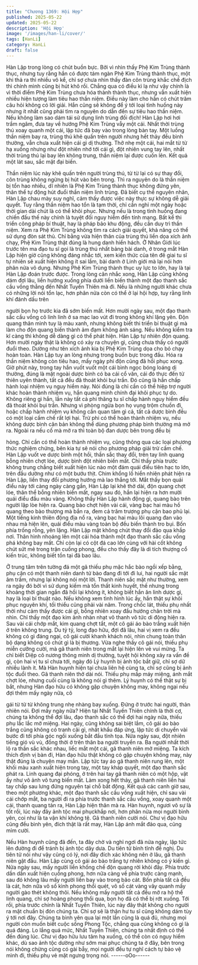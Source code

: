 ```yaml
---
title: "Chương 1369: Hội Hợp"
published: 2025-05-22
updated: 2025-05-22
description: 'Hội Hợp'
image: '/images/han-li/cover/'
tags: [HanLi]
category: HanLi
draft: false
---
```


Hàn Lập trong lòng có chút buồn bực.
Bởi vì nhìn thấy Phệ Kim Trùng thành thục, nhưng tuy rằng hắn
có được tám ngàn Phệ Kim Trùng thành thục, một khi thả ra thì
nhiều vô kể, chỉ sợ chưa nhìn thấy đàn côn trùng khắc chế địch
thì chính mình cũng bị hút khô rồi.
Chẳng qua có điều kì lạ như vậy chính là vì thời điểm Phệ Kim
Trùng chưa hóa thành thành thục, nhưng vẫn xuất hiện nhiều hiện
tượng làm tiêu hao thần niệm.
Điều này làm cho hắn có chút trăm câu hỏi không có lời giải.
Hắn cũng sẽ không để ý tới loại tình huống này nhưng ít nhất
cũng phải tìm ra nguyên do dẫn đến sự tiêu hao thần niệm.
Nếu không làm sao dám tái sử dụng linh trùng đối địch!
Hàn Lập hơi hơi trầm ngâm, đưa tay về hướng Phệ Kim Trùng
vẫy một cái.
Nhất thời trùng thú xoay quanh một cái, lập tức đã bay vào trong
lòng bàn tay.
Một luồng thần niệm bay ra, trùng thú khẽ quấn trên người nhưng
hết thảy đều bình thường, vẫn chưa xuất hiện cái gì dị thường.
Thở nhẹ một cái, hai mắt từ từ hạ xuống nhưng như đột nhiên
nhớ tới cái gì, đột nhiên vung tay lên, nhất thời trùng thú lại bay
lên không trung, thần niệm lại được cuốn lên.
Kết quả một lát sau, sắc mặt đại biến.

Thần niệm lúc này khẽ quấn trên người trùng thú, từ từ lại có sự
thay đổi, côn trùng không ngừng bị hút vào bên trong.
Thì ra nguyên do là thần niệm bị tổn hao nhiều, dĩ nhiên là Phệ
Kim Trùng thành thục không đứng yên, thân thể tự động hút đuổi
thần niệm linh trùng.
Đã biết cụ thể nguyên nhân, Hàn Lập chau mày suy nghĩ, cảm
thấy được việc này thực sự không dễ giải quyết.
Tuy rằng thần niệm hao tổn là tạm thời, chỉ cần nghỉ một ngày
hoặc thời gian dài chút là có thể khôi phục.
Nhưng nếu là trong tình huống đang chiến đấu thế này chính là
tuyệt đối nguy hiểm đến tính mạng.
Bất kể thi triển công pháp bí thuật, hay là pháp bảo khu động, đều
cần duy trì thần niệm.
Xem ra Phệ Kim Trùng không tìm ra cách giải quyết, khả năng có
thể sử dụng đòn sát thủ.
Chỉ bằng vừa hiện thân của trùng thú liền dọa xích ảnh chạy, Phệ
Kim Trùng thật đúng là hung danh hiển hách.
Ở Nhân Giới lúc trước tên ma đạo tu sĩ gọi là trùng thú nhất bảng
bài danh, ở trong mắt Hàn Lập hiện giờ cũng không đáng nhắc
tới, xem kiến thức của tên đê giai tu sĩ tự nhiên sẽ xuất hiện
không ít sai lầm, bài danh ở Linh giới mà lại nói hơn phân nửa vô
dụng.
Nhưng Phệ Kim Trùng thành thục uy lực to lớn, hay là tại Hàn Lập
đoán trước được.
Trong lòng cân nhắc xong, Hàn Lập cũng không dám đợi lâu, liền
hướng xuống phía dưới liền biến thành một đạo thanh sắc cầu
vồng thẳng đến Nhất Tuyến Thiên mà đi.
Nếu là những người khác chưa có những lời nói tổn lạc, hơn
phân nửa còn có thể ở lại hội hợp, tuy rằng linh khí đánh dấu trên

người bọn họ trước kia đã sớm biến mất.
Hơn mười ngày sau, một đạo thanh sắc cầu vồng cô linh linh ở sa
mạc lao vút đi trong không khí lặng yên.
Độn quang thân mình tuy là màu xanh, nhưng không biết thi triển
bí thuật gì mà làm cho độn quang biến thành ảm đạm không ánh
sáng. Nếu không kiểm tra kĩ càng thì không dễ dàng gì có thể
phát hiện.
Hàn Lập tự nhiên độn quang.
Hơn mười ngày thật là không có xảy ra chuyện gì, cũng chưa
thấy có người đuổi theo.
Dường như tên xích ảnh kia bị Phệ Kim Trùng dọa cho bỏ chạy
hoàn toàn.
Hàn Lập tuy an lòng nhưng trong buồn bực trong đầu. Hóa ra
thần niệm không còn tiêu hao, mấy ngày phi độn cũng đã hồi
phục xong.
Giờ phút này, trong tay hắn vuốt vuốt một cái bình ngọc bóng
loáng dị thường, đúng là mặt ngoài dược bình có ba cái cổ văn,
cái đó thực đến từ thiên uyên thành, tất cả đều đã thoát khỏi bụi
trần. Đó cũng là hắn chấp hành loại nhiệm vụ nguy hiểm này.
Nói đúng là chỉ cần có thể hiệp trợ người khác hoàn thành nhiệm
vụ, hắn quang minh chính đại khôi phục tự do.
Không riêng gì hắn, lần này tất cả phi thăng tu sĩ chấp hành nguy
hiểm đều đã thoát khỏi bụi trần.
Nhưng vì phòng ngừa bọn họ vụng trộm chuồn đi, hoặc chấp
hành nhiệm vụ không cần quan tâm gì cả, tất cả dược bình đều
có một loại cấm chế rất lợi hại. Trừ phi có thể hoàn thành nhiệm
vụ, nếu không dược bình căn bản không thể dùng phương pháp
bình thường mà mở ra.
Ngoài ra nếu cố mà mở ra thì toàn bộ đan dược bên trong đều bị

hỏng.
Chỉ cần có thể hoàn thành nhiệm vụ, cũng thông qua các loại
phương thức nghiệm chứng, bên kia tự sẽ nói cho phương pháp
giải trừ cấm chế.
Hàn Lập vuốt ve dược bình một hồi, thần sắc thay đổi, trên tay
linh quang bỗng nhiên chợt lóe, dược bình đột nhiên biến mất.
Chỉ thấy phía trước không trung chẳng biết xuất hiện lúc nào một
đám quái điểu tiên hạc to lớn, trên đầu dường như có một bướu
thịt.
Chim khổng lồ hiển nhiên phát hiện ra Hàn Lập, liền thay đổi
phương hướng mà lao thẳng tới.
Mắt thấy bọn quái điểu này tới càng ngày càng gần, Hàn Lập lại
khẽ thở dài, độn quang chợt lóe, thân thể bỗng nhiên biến mất,
ngay sau đó, hắn lại hiện ra hơn mười quái điểu đầu màu vàng.
Không thấy Hàn Lập hành động gì, quang bào trên người lập lòe
hiện ra.
Quang bào chợt hiện vài cái, vàng bạc hai màu hồ quang theo
bào thượng mà bắn ra, đem cả trăm trượng phụ cận bao phủ lại.
Một tiếng kinh thiên động địa nổ ra, vàng bạc hai màu lôi quang
đan vào nhau mà hiện lên, quái điểu màu vàng toàn bộ đều biến
thành tro bụi.
Bốn phía trống rỗng, yên lặng.
Hàn Lập mặt không chút thay đổi đảo qua khắp nơi.
Thân hình nhoáng lên một cái hóa thành một đạo thanh sắc cầu
vồng phá không bay mất.
Chỉ còn lại có cột đá cao lớn cùng với hài cốt không chút sứt mẻ
trong trận cuồng phong, đều cho thấy đây là di tích thượng cổ
kiến trúc, không biết tồn tại đã bao lâu.

Ở trung tâm trên tường đá một gã thiếu phụ mặc hắc bào ngồi
xếp bằng, phụ cận có một thanh niên danh tử bào đang đi tới đi
lui, hai người sắc mặt âm trầm, nhưng lại không nói một lời.
Thanh niên sắc mặt như thường, xem ra ngày đó bởi vì sử dụng
kiếm mà tổn thất kinh huyết, thế nhưng trong khoảng thời gian
ngắn đã hồi lại không ít, không biết hắn ăn linh dược gì, hay là
loại bí thuật nào.
Nếu không xem tình hình lúc ấy, hắn thật sự khôi phục nguyên
khí, tối thiểu cũng phải vài năm.
Trong chốc lát, thiếu phụ nhất thời như cảm thấy được cái gì,
bỗng nhiên xoay đầu hướng chân trời mà nhìn.
Chỉ thấy một đạo kim ảnh nhàn nhạt vô thanh vô tức di động hiện
ra.
Sau vài cái chớp mắt, kim quang chợt tắt, một cô gái áo bào trắng
xuất hiện ở trên không trung.
Du tỷ tỷ, long đạo hữu, đợi đã lâu, hai vị xem ra đều không có gì
đáng ngại, cô gái cười khanh khách nói, nhìn chung toàn thân bộ
dạng không có chút gì là bị thương.
Vừa nghe thấy cô gái nói, thiếu phụ miễn cưỡng cười, mà gã
thanh niên trong mắt lại hiện lên vẻ vui mừng.
Ta chỉ biết Diệp cô nương thông minh dị thường, tuyệt hội không
xảy ra vấn đề gì, còn hai vị tu sĩ chưa tới, ngày đó Lý huynh bị
ảnh tộc bắt giữ, chỉ sợ dữ nhiều lành ít.
Mà Hàn huynh hiện tại chưa liên hệ cùng ta, chỉ sợ cũng bị ảnh
tộc đuổi theo. Gã thanh niên thở dài nói.
Thiếu phụ mấp máy miệng, ánh mắt chợt lóe, nhưng cuối cùng là
không nói gì thêm.
Lý huynh có thể thật sự bị bắt, nhưng Hàn đạo hữu có không gặp
chuyện không may, không ngại nếu đợi thêm mấy ngày nữa, cô

gái từ từ từ không trung nhẹ nhàng bay xuống.
Đứng ở trước hai người, thản nhiên nói.
Đợi mấy ngày nữa? Hiện tại Nhất Tuyến Thiên chính là thời cơ,
chúng ta không thể đợi lâu, đạo thanh sắc có thể đợi hai ngày
nữa, thiếu phụ lắc lắc mở miệng.
Hai ngày, cũng không sai biệt lắm, cô gái áo bào trắng cũng
không có tranh cãi gì, nhất khẩu đáp ứng, lập tức di chuyển vài
bước đi tới phía góc ngồi xuống bắt đầu tỉnh tọa.
Nửa ngày sau, đột nhiên tiếng gió vù vù, đồng thời ở trên thân ba
người truyền ra.
Ba người nhất thời lộ ra thần sắc khác nhau, liếc mắt một cái, gã
thanh niên mở miệng.
Ta kích thích định vị bàn đi, Hàn đạo hữu thật không có gặp
chuyện không may, này thật đúng là chuyện may mắn.
Lập tức tay áo gã thanh niên rung lên, một khối màu xanh xuất
hiện trong tay, một tay kháp quyết, một đạo thanh sắc phát ra.
Linh quang đại phóng, ở trên hai tay gã thanh niên có một hộp,
vật ấy như vô ảnh vô tung biến mất. Làm xong hết thảy, gã thanh
niên liền hai tay chấp sau lưng đứng nguyên tại chỗ bất động.
Kết quả các canh giờ sau, theo một phương khác, một đạo thanh
sắc cầu vồng xuất hiện, chỉ sau vài cái chớp mắt, ba người đi ra
phía trước thanh sắc cầu vồng, xoay quanh một cái, thanh quang
tản ra, Hàn Lập hiện thân mà ra.
Hàn huynh, ngươi vô sự là tốt rồi, lúc này đây ảnh tộc mai
phụckhắp nơi, hơn phân nửa mọi người bình yên, coi như là ta
vận khí không tệ. Gã thanh niên cười nói.
Chư vị đạo hữu cũng đều bình yên, đích thật là rất may, Hàn Lập
ánh mắt đảo qua, cũng mỉm cười.

Nếu Hàn huynh cũng đã đến, ta đây chờ và nghỉ ngơi đã nửa
ngày, lập tức lên đường đi để tránh bị ảnh tộc dây dưa. Du tiên tử
bình tĩnh đề nghị.
Du tiên tử nói như vậy cũng có lý, nơi đây đích xác không nên ở
lâu, gã thanh niên gật đầu.
Hàn Lập cùng cô gái áo bào trắng tự nhiên không có ý kiến gì.
Nửa ngày sau, mấy người liền khống chế độn quang rời khỏi đây.
Phía trước dần dần xuất hiện cuồng phong, hơn nữa càng về
phía trước càng mạnh, sau đó không lâu mấy người liền bay vào
trong bão cát.
Bốn phía tất cả đều là cát, hơn nữa vô số kình phong thổi quét, vô
số cát vàng vây quanh mấy người gào thét không thôi.
Nếu không mấy người tất cả đều mở ra hộ thể linh quang, chỉ sợ
hoàng phong thổi qua, bọn họ đã có thể bị rớt xuống.
Tới rồi, phía trước chính là Nhất Tuyến Thiên, lúc này đây thật
không cho người ra mặt chuẩn bị đón chúng ta.
Chỉ sợ sẽ là thận hư tu sĩ cũng không dám tùy ý tới nơi đây.
Chúng ta bình yên qua lại một lần cũng là quá đủ, nhưng mọi
người còn muốn biết cuộc sống Phong Tộc, chẳng qua cũng
không có gì là quá đáng.
Lo lắng quá mức, Nhất Tuyến Thiên, chúng ta nhất định có thể
đến đúng lúc.
Chư vị đạo hữu lưu tâm hạ xuống, có thể còn có nguy hiểm khác,
dù sao ảnh tộc dường như sớm mai phục chúng ta ở đây, bên
trong nói không chừng cũng có gài bẫy, mọi người đều tự nghĩ
cách tự bảo vệ mình đi, thiếu phụ vẻ mặt ngưng trọng nói.
------oOo------
